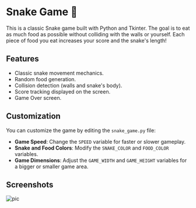 # Snake Game 🐍

This is a classic Snake game built with Python and Tkinter. The goal is to eat as much food as possible without colliding with the walls or yourself. Each piece of food you eat increases your score and the snake's length!

## Features
- Classic snake movement mechanics.
- Random food generation.
- Collision detection (walls and snake's body).
- Score tracking displayed on the screen.
- Game Over screen.

## Customization
You can customize the game by editing the `snake_game.py` file:
- **Game Speed**: Change the `SPEED` variable for faster or slower gameplay.
- **Snake and Food Colors**: Modify the `SNAKE_COLOR` and `FOOD_COLOR` variables.
- **Game Dimensions**: Adjust the `GAME_WIDTH` and `GAME_HEIGHT` variables for a bigger or smaller game area.

## Screenshots
![pic](https://github.com/user-attachments/assets/11f6c0b7-25a6-4a78-ae2f-dab28bfa61f7)
